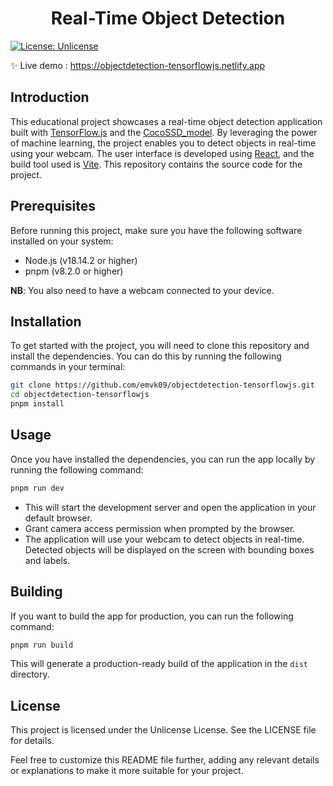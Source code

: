 <h1 align="center">Real-Time Object Detection</h1>
<p>
    <a href="#" target="_blank">
        <img alt="License: Unlicense" src="https://img.shields.io/badge/License-Unlicense-yellow.svg" />
    </a>
</p>

✨ Live demo : [https://objectdetection-tensorflowjs.netlify.app ](https://objectdetection-tensorflowjs.netlify.app/)

## Introduction

This educational project showcases a real-time object detection application built with [TensorFlow.js](https://www.tensorflow.org/js/models) and the [CocoSSD_model](https://github.com/tensorflow/tfjs-models/tree/master/coco-ssd). By leveraging the power of machine learning, the project enables you to detect objects in real-time using your webcam. The user interface is developed using [React](https://react.dev/), and the build tool used is [Vite](https://vitejs.dev/). This repository contains the source code for the project.

## Prerequisites

Before running this project, make sure you have the following software installed on your system:

- Node.js (v18.14.2 or higher)
- pnpm (v8.2.0 or higher)

**NB**: You also need to have a webcam connected to your device.

## Installation

To get started with the project, you will need to clone this repository and install the dependencies. You can do this by running the following commands in your terminal:

```sh
git clone https://github.com/emvk09/objectdetection-tensorflowjs.git
cd objectdetection-tensorflowjs
pnpm install
```

## Usage

Once you have installed the dependencies, you can run the app locally by running the following command:

```sh
pnpm run dev
```

- This will start the development server and open the application in your default browser.
- Grant camera access permission when prompted by the browser.
- The application will use your webcam to detect objects in real-time. Detected objects will be displayed on the screen with bounding boxes and labels.

## Building

If you want to build the app for production, you can run the following command:

```sh
pnpm run build
```

This will generate a production-ready build of the application in the `dist` directory.

## License

This project is licensed under the Unlicense License. See the LICENSE file for details.

Feel free to customize this README file further, adding any relevant details or explanations to make it more suitable for your project.
